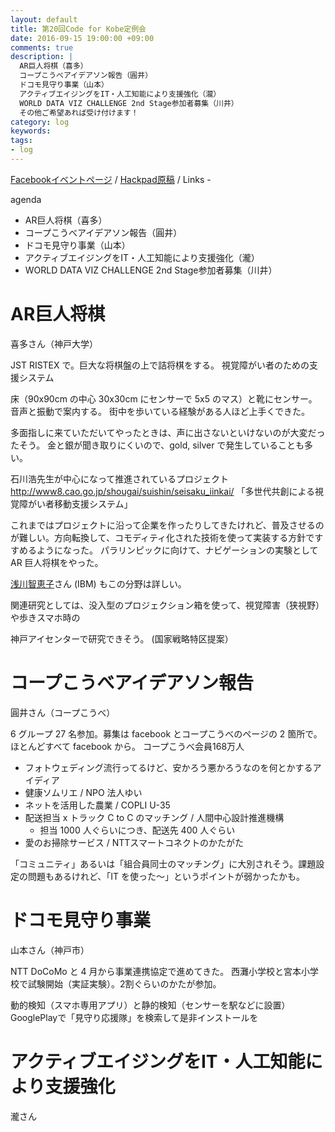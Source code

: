 ```yaml
---
layout: default
title: 第20回Code for Kobe定例会
date: 2016-09-15 19:00:00 +09:00
comments: true
description: |
  AR巨人将棋（喜多）
  コープこうべアイデアソン報告（圓井）
  ドコモ見守り事業（山本）
  アクティブエイジングをIT・人工知能により支援強化（瀧）
  WORLD DATA VIZ CHALLENGE 2nd Stage参加者募集（川井）
  その他ご希望あれば受け付けます！
category: log
keywords: 
tags:
- log
---
```


[Facebookイベントページ](https://www.facebook.com/events/1081678858534191/)
/ [Hackpad原稿](https://hackpad.com/Code-for-Kobe-20th-meeting-qesv97aU0yZ)
/ Links -

agenda

- AR巨人将棋（喜多）
- コープこうべアイデアソン報告（圓井）
- ドコモ見守り事業（山本）
- アクティブエイジングをIT・人工知能により支援強化（瀧）
- WORLD DATA VIZ CHALLENGE 2nd Stage参加者募集（川井）

# AR巨人将棋
喜多さん（神戸大学）

JST RISTEX で。巨大な将棋盤の上で詰将棋をする。
視覚障がい者のための支援システム

床（90x90cm の中心 30x30cm にセンサーで 5x5 のマス）と靴にセンサー。音声と振動で案内する。
街中を歩いている経験がある人ほど上手くできた。

多面指しに来ていただいてやったときは、声に出さないといけないのが大変だったそう。
金と銀が聞き取りにくいので、gold, silver で発生していることも多い。

石川浩先生が中心になって推進されているプロジェクト http://www8.cao.go.jp/shougai/suishin/seisaku_iinkai/
「多世代共創による視覚障がい者移動支援システム」

これまではプロジェクトに沿って企業を作ったりしてきたけれど、普及させるのが難しい。方向転換して、コモディティ化された技術を使って実装する方針ですすめるようになった。
パラリンピックに向けて、ナビゲーションの実験として AR 巨人将棋をやった。

[浅川智恵子](https://ja.wikipedia.org/wiki/%E6%B5%85%E5%B7%9D%E6%99%BA%E6%81%B5%E5%AD%90)さん (IBM) もこの分野は詳しい。

関連研究としては、没入型のプロジェクション箱を使って、視覚障害（狭視野）や歩きスマホ時の

神戸アイセンターで研究できそう。 (国家戦略特区提案）


# コープこうべアイデアソン報告
圓井さん（コープこうべ）

6 グループ 27 名参加。募集は facebook とコープこうべのページの 2 箇所で。ほとんどすべて facebook から。
コープこうべ会員168万人

- フォトウェディング流行ってるけど、安かろう悪かろうなのを何とかするアイディア
- 健康ソムリエ / NPO 法人ゆい
- ネットを活用した農業 / COPLI U-35
- 配送担当 x トラック C to C のマッチング / 人間中心設計推進機構
  - 担当 1000 人ぐらいにつき、配送先 400 人ぐらい
- 愛のお掃除サービス / NTTスマートコネクトのかたがた

「コミュニティ」あるいは「組合員同士のマッチング」に大別されそう。課題設定の問題もあるけれど、「IT を使った～」というポイントが弱かったかも。

# ドコモ見守り事業
山本さん（神戸市）

NTT DoCoMo と 4 月から事業連携協定で進めてきた。
西灘小学校と宮本小学校で試験開始（実証実験）。2割ぐらいのかたが参加。

動的検知（スマホ専用アプリ）と静的検知（センサーを駅などに設置）
GooglePlayで「見守り応援隊」を検索して是非インストールを

# アクティブエイジングをIT・人工知能により支援強化
瀧さん


